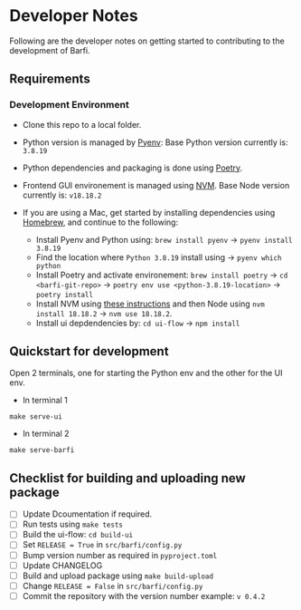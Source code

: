 # Developer Notes

Following are the developer notes on getting started to contributing to the development of Barfi.

## Requirements

### Development Environment

-   Clone this repo to a local folder.
-   Python version is managed by [Pyenv](https://github.com/pyenv/pyenv): Base Python version currently is: `3.8.19`
-   Python dependencies and packaging is done using [Poetry](https://python-poetry.org/).
-   Frontend GUI environement is managed using [NVM](https://github.com/nvm-sh/nvm). Base Node version currently is: `v18.18.2`
-   If you are using a Mac, get started by installing dependencies using [Homebrew](https://brew.sh/), and continue to the following:

    -   Install Pyenv and Python using: `brew install pyenv` -> `pyenv install 3.8.19`
    -   Find the location where `Python 3.8.19` install using -> `pyenv which python`
    -   Install Poetry and activate environement: `brew install poetry` -> `cd <barfi-git-repo>` -> `poetry env use <python-3.8.19-location>` -> `poetry install`
    -   Install NVM using [these instructions](https://github.com/nvm-sh/nvm?tab=readme-ov-file#installing-and-updating) and then Node using `nvm install 18.18.2` -> `nvm use 18.18.2`.
    -   Install ui depdendencies by: `cd ui-flow` -> `npm install`

## Quickstart for development

Open 2 terminals, one for starting the Python env and the other for the UI env.

-   In terminal 1

```shell
make serve-ui
```

-   In terminal 2

```shell
make serve-barfi
```

## Checklist for building and uploading new package

-   [ ] Update Dcoumentation if required.
-   [ ] Run tests using `make tests`
-   [ ] Build the ui-flow: `cd build-ui`
-   [ ] Set `RELEASE = True` in `src/barfi/config.py`
-   [ ] Bump version number as required in `pyproject.toml`
-   [ ] Update CHANGELOG 
-   [ ] Build and upload package using `make build-upload`
-   [ ] Change `RELEASE = False` in `src/barfi/config.py`
-   [ ] Commit the repository with the version number example: `v 0.4.2`
